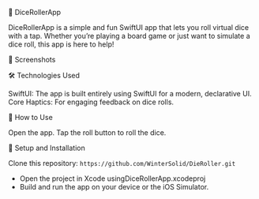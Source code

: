 🎲 DiceRollerApp

DiceRollerApp is a simple and fun SwiftUI app that lets you roll virtual dice with a tap. Whether you’re playing a board game or just want to simulate a dice roll, this app is here to help!

📱 Screenshots

🛠️ Technologies Used

SwiftUI: The app is built entirely using SwiftUI for a modern, declarative UI.
Core Haptics: For engaging feedback on dice rolls.

📝 How to Use

Open the app.
Tap the roll button to roll the dice.

🔧 Setup and Installation

Clone this repository: `https://github.com/WinterSolid/DieRoller.git`
- Open the project in Xcode usingDiceRollerApp.xcodeproj
- Build and run the app on your device or the iOS Simulator.
